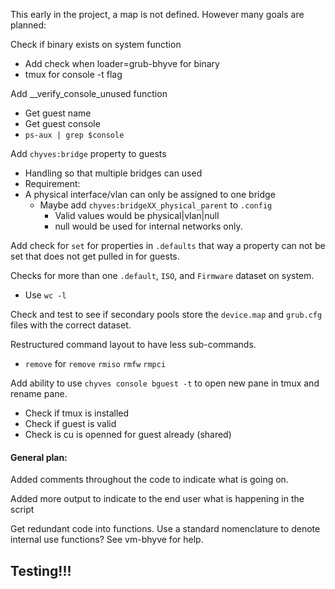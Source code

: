 This early in the project, a map is not defined. However many goals are planned:

Check if binary exists on system function
- Add check when loader=grub-bhyve for binary
- tmux for console -t flag

Add __verify_console_unused function
- Get guest name
- Get guest console
- `ps-aux | grep $console`

Add `chyves:bridge` property to guests
- Handling so that multiple bridges can used
- Requirement:
 - A physical interface/vlan can only be assigned to one bridge
   - Maybe add `chyves:bridgeXX_physical_parent` to `.config`
     - Valid values would be physical|vlan|null
      - null would be used for internal networks only.

Add check for `set` for properties in `.defaults` that way a property can not be set that does not get pulled in for guests.

Checks for more than one `.default`, `ISO`, and `Firmware` dataset on system.
- Use `wc -l`

Check and test to see if secondary pools store the `device.map` and `grub.cfg` files with the correct dataset.

Restructured command layout to have less sub-commands.
- `remove` for `remove` `rmiso` `rmfw` `rmpci`

Add ability to use `chyves console bguest -t` to open new pane in tmux and rename pane.
- Check if tmux is installed
- Check if guest is valid
- Check is cu is openned for guest already (shared)

#### General plan:
Added comments throughout the code to indicate what is going on.

Added more output to indicate to the end user what is happening in the script

Get redundant code into functions. Use a standard nomenclature to denote internal use functions? See vm-bhyve for help.

## Testing!!!

